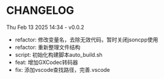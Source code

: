 # CHANGELOG

Thu Feb 13 2025 14:34 - v0.0.2
  - refactor: 修改变量名，去除无效代码，暂时关闭jsoncpp使用
  - refactor: 重新整理文件结构
  - script: 初始化构建脚本auto_build.sh
  - feat: 增加GXCodec转码器
  - fix: 添加vscode查找路径，完善.vscode
